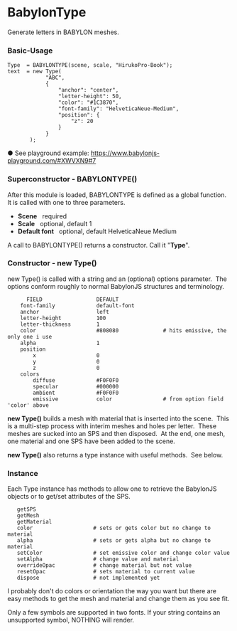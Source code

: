 # BabylonType

Generate letters in BABYLON meshes.

### Basic-Usage

	Type  = BABYLONTYPE(scene, scale, "HirukoPro-Book");
	text  = new Type( 
	            "ABC",
	            {
	                "anchor": "center",
	                "letter-height": 50,
	                "color": "#1C3870",
	                "font-family": "HelveticaNeue-Medium",
	                "position": {
	                    "z": 20
	                }
	            }
	       );

&#9679; See playground example:
https://www.babylonjs-playground.com/#XWVXN9#7

### Superconstructor - BABYLONTYPE()

After this module is loaded, BABYLONTYPE is defined as a global function.  It is called with one to three parameters.
- **Scene** &nbsp; required
- **Scale** &nbsp; optional, default 1
- **Default font** &nbsp; optional, default HelveticaNeue Medium

A call to BABYLONTYPE() returns a constructor.  Call it "**Type**".

### Constructor - new Type()

new Type() is called with a string and an (optional) options parameter.&nbsp; The options conform roughly to normal BabylonJS structures and terminology.

	      FIELD                 DEFAULT
	    font-family             default-font
	    anchor                  left
	    letter-height           100
	    letter-thickness        1
	    color                   #808080              # hits emissive, the only one i use
	    alpha                   1
	    position
	        x                   0
	        y                   0
	        z                   0
	    colors
	        diffuse             #F0F0F0
	        specular            #000000
	        ambient             #F0F0F0
	        emissive            color                # from option field 'color' above


**new Type()** builds a mesh with material that is inserted into the scene.&nbsp; This is a multi-step process with interim meshes and holes per letter.&nbsp;  These meshes are sucked into an SPS and then disposed.&nbsp; At the end, one mesh, one material and one SPS have been added to the scene.

**new Type()** also returns a type instance with useful methods.&nbsp; See below.

### Instance

Each Type instance has methods to allow one to retrieve the BabylonJS objects or to get/set attributes of the SPS.

	   getSPS
	   getMesh
	   getMaterial
	   color                   # sets or gets color but no change to material
	   alpha                   # sets or gets alpha but no change to material
	   setColor                # set emissive color and change color value
	   setAlpha                # change value and material
	   overrideOpac            # change material but not value
	   resetOpac               # sets material to current value
	   dispose                 # not implemented yet



I probably don't do colors or orientation the way you want but there are easy methods to get the mesh and material and change them as you see fit.

Only a few symbols are supported in two fonts.  If your string contains an unsupported symbol, NOTHING will render.
